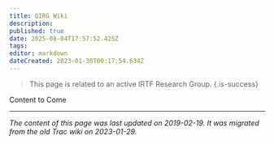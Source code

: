 ```yaml
---
title: QIRG Wiki
description: 
published: true
date: 2025-08-04T17:57:52.425Z
tags: 
editor: markdown
dateCreated: 2023-01-30T00:17:54.634Z
---
```


> This page is related to an active IRTF Research Group.
{.is-success}

Content to Come
&nbsp;
&nbsp;
&nbsp;

---

*The content of this page was last updated on 2019-02-19. It was migrated from the old Trac wiki on 2023-01-29.*